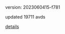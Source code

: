 version: 2023060415-f781

updated 19711 avds

[details](https://github.com/0x74f917491bfa7ebfa379/ali_avd_db/blob/master/change_log/2023/06/04/15/f781.txt)